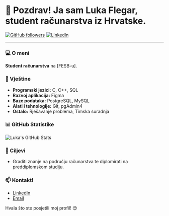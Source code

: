 # 👋 Pozdrav! Ja sam Luka Flegar, student računarstva iz Hrvatske. 

[![GitHub followers](https://img.shields.io/github/followers/lukaflegar?label=Follow&style=social)](https://github.com/lukaflegar)
[![LinkedIn](https://img.shields.io/badge/LinkedIn-Connect-blue?style=flat&logo=linkedin)](https://www.linkedin.com/in/vaš-linkedin)

---

### 💻 O meni

**Student računarstva** na [FESB-u].

### 🚀 Vještine

- **Programski jezici:** C, C++, SQL
- **Razvoj aplikacija:** Figma
- **Baze podataka:** PostgreSQL, MySQL
- **Alati i tehnologije:** Git, pgAdmin4
- **Ostalo:** Rješavanje problema, Timska suradnja

### 📊 GitHub Statistike

![Luka's GitHub Stats](https://github-readme-stats.vercel.app/api?username=lukaflegar&show_icons=true&theme=radical)


### 🎯 Ciljevi

- Graditi znanje na području računarstva te diplomirati na preddiplomskom studiju.


### 📫 Kontakt!

- [LinkedIn](https://www.linkedin.com/in/lukaflegar/)
- [Email](mailto:lflegar0406@gmail.com)

Hvala što ste posjetili moj profil! 😊



